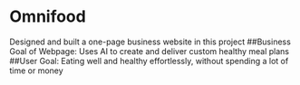 # Omnifood
Designed and built a one-page business website in this project
##Business Goal of Webpage:
Uses AI to create and deliver custom healthy meal plans
##User Goal:
Eating well and healthy effortlessly, without spending a lot of time or money
